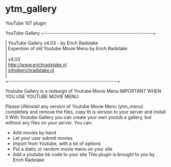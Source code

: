 # ytm_gallery
YouTube 107 plugin

YouTube Gallery 
+-----------------------------------------------------+ 

| YouTube Gallery v4.03 - by Erich Radstake  
| Expention of old Youtube Movie Menu by Erich Radstake  
|  
| v4.03  
| http://www.erichradstake.nl  
| info@erichradstake.nl  
|  
+-----------------------------------------------------+ 

Youtube Gallery is a redesign of Youtube Movie Menu
IMPORTANT WHEN YOU USE YOUTUBE MOVIE MENU:

Please UNinstall any version of Youtube Movie Menu 
(ytm_menu) completely and remove the files, copy th
is 
version to your server and install it
With Youtube Gallery you can create your own youtub
e gallery, but without any files on your server. 
You can: 
- Add movies by hand 
- Let your user submit movies 
- Import from Youtube, with a lot of options 
- Put a static or random movie menu on your site 
- Add a youtube bb code to your site 
This plugin is brought to you by Erich Radstake 
